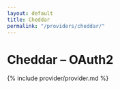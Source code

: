 ```yaml
---
layout: default
title: Cheddar
permalink: "/providers/cheddar/"
---
```

# Cheddar – OAuth2

{% include provider/provider.md %}

